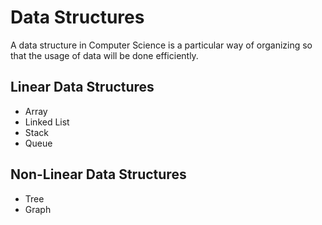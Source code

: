 # Data Structures
A data structure in Computer Science is a particular way of organizing so that the usage of data will be done efficiently.

## Linear Data Structures
* Array
* Linked List
* Stack
* Queue

## Non-Linear Data Structures
* Tree
* Graph
